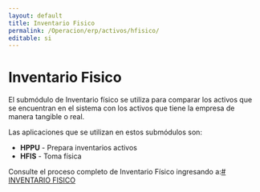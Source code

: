 ```yaml
---
layout: default
title: Inventario Fisico
permalink: /Operacion/erp/activos/hfisico/
editable: si
---
```


# Inventario Fisico

El submódulo de Inventario físico se utiliza para comparar los activos que se encuentran en el sistema con los activos que tiene la empresa de manera tangible o real.  

Las aplicaciones que se utilizan en estos submódulos son:  

* **HPPU** - Prepara inventarios activos  
* **HFIS** - Toma física  

Consulte el proceso completo de Inventario Físico ingresando a:[# INVENTARIO FISICO](http://docs.oasiscom.com/Operacion/scm/inventarios/ifisico)

















